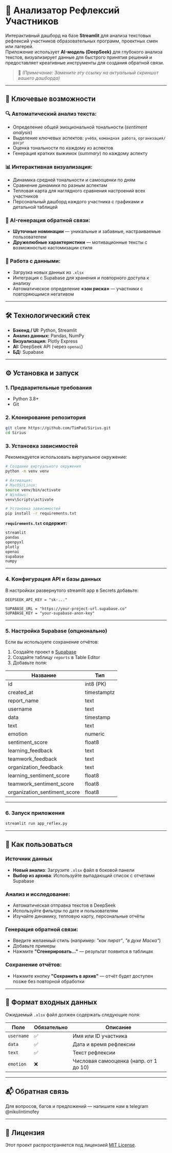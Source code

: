 # 🧠 Анализатор Рефлексий Участников

Интерактивный дашборд на базе **Streamlit** для анализа текстовых рефлексий участников образовательных программ, проектных смен или лагерей.  
Приложение использует **AI-модель (DeepSeek)** для глубокого анализа текстов, визуализирует данные для быстрого принятия решений и предоставляет креативные инструменты для создания обратной связи.

> 📸 *(Примечание: Замените эту ссылку на актуальный скриншот вашего дашборда)*

---

## 🚀 Ключевые возможности

### 🔍 Автоматический анализ текста:
- Определение общей эмоциональной тональности (*sentiment analysis*)
- Выделение ключевых аспектов: `учёба`, `командная работа`, `организация/досуг`
- Оценка тональности по каждому из аспектов
- Генерация кратких выжимок (*summary*) по каждому аспекту

### 📊 Интерактивная визуализация:
- Динамика средней тональности и самооценки по дням
- Сравнение динамики по разным аспектам
- Тепловая карта для наглядного сравнения настроений всех участников
- Персональный дашборд каждого участника с графиками и детальной таблицей

### 🤖 AI-генерация обратной связи:
- **Шуточные номинации** — уникальные и забавные, настраиваемые пользователем
- **Дружелюбные характеристики** — мотивационные тексты с возможностью кастомизации стиля

### 📁 Работа с данными:
- Загрузка новых данных из `.xlsx`
- Интеграция с Supabase для хранения и повторного доступа к анализу
- Автоматическое определение **«зон риска»** — участники с повторяющимся негативом

---

## 🛠️ Технологический стек

- **Бэкенд / UI:** Python, Streamlit  
- **Анализ данных:** Pandas, NumPy  
- **Визуализация:** Plotly Express  
- **AI:** DeepSeek API (через `openai`)  
- **БД:** Supabase  

---

## ⚙️ Установка и запуск

### 1. Предварительные требования

- Python 3.8+
- Git

### 2. Клонирование репозитория

```bash
git clone https://github.com/TimPad/Sirius.git
cd Sirius
```

### 3. Установка зависимостей

Рекомендуется использовать виртуальное окружение:

```bash
# Создание виртуального окружения
python -m venv venv

# Активация:
# MacOS/Linux:
source venv/bin/activate
# Windows:
venv\Scripts\activate

# Установка зависимостей
pip install -r requirements.txt
```

**`requirements.txt` содержит:**

```txt
streamlit
pandas
openpyxl
plotly
openai
supabase
numpy
```

---

### 4. Конфигурация API и базы данных

В настройках развернутого streamlit app в Secrets добавьте:
```
DEEPSEEK_API_KEY = "sk-..."

SUPABASE_URL = "https://your-project-url.supabase.co"
SUPABASE_KEY = "your-supabase-anon-key"
```

---

### 5. Настройка Supabase (опционально)

Если вы используете сохранение отчётов:

1. Создайте проект в [Supabase](https://supabase.com/)
2. Создайте таблицу `reports` в Table Editor
3. Добавьте поля:

| Название                      | Тип        |
|------------------------------|------------|
| id                           | int8 (PK)  |
| created_at                   | timestamptz|
| report_name                  | text       |
| username                     | text       |
| data                         | timestamp  |
| text                         | text       |
| emotion                      | numeric    |
| sentiment_score              | float8     |
| learning_feedback            | text       |
| teamwork_feedback            | text       |
| organization_feedback        | text       |
| learning_sentiment_score     | float8     |
| teamwork_sentiment_score     | float8     |
| organization_sentiment_score | float8     |

---

### 6. Запуск приложения

```bash
streamlit run app_reflex.py
```

---

## 🚀 Как пользоваться

### Источник данных
- **Новый анализ**: Загрузите `.xlsx` файл в боковой панели
- **Выбор из архива**: Используйте выпадающий список с отчетами Supabase

### Анализ и исследование:
- Автоматическая отправка текстов в DeepSeek
- Используйте фильтры по дате и пользователям
- Изучайте динамику, тепловую карту, персональные отчёты

### Генерация обратной связи:
- Введите желаемый стиль (например: *"как пират"*, *"в духе Маска"*)
- Добавьте примеры
- Нажмите **"Сгенерировать..."** — результат появится в таблицах

### Сохранение отчётов:
- Нажмите кнопку **"Сохранить в архив"** — отчёт будет доступен позже без повторной обработки

---

## 📄 Формат входных данных

Ожидаемый `.xlsx` файл должен содержать следующие поля:

| Поле        | Обязательно | Описание                                       |
|-------------|-------------|------------------------------------------------|
| `username`  | ✅          | Имя или ID участника                           |
| `data`      | ✅          | Дата и время рефлексии                         |
| `text`      | ✅          | Текст рефлексии                                |
| `emotion`   | ❌          | Числовая самооценка (напр. от 1 до 10)         |

---

## 📬 Обратная связь

Для вопросов, багов и предложений — напишите нам в telegram @nikulintimofey

---

## 📜 Лицензия

Этот проект распространяется под лицензией [MIT License](LICENSE).
